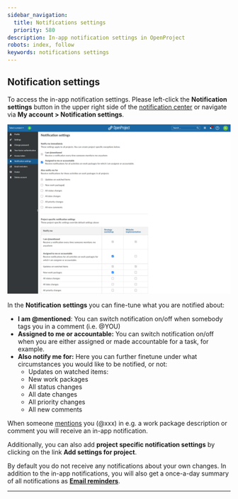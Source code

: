 ```yaml
---
sidebar_navigation:
  title: Notifications settings
  priority: 580
description: In-app notification settings in OpenProject
robots: index, follow
keywords: notifications settings
---
```

## Notification settings

To access the in-app notification settings. Please left-click the **Notification settings** button in the upper right side of the [notification center](../notifications) or navigate via **My account > Notification settings**.

![notification-settings](notification-settings.PNG)

In the **Notification settings** you can fine-tune what you are notified about:

- **I am @mentioned**: You can switch notification on/off  when somebody tags you in a comment (i.e. @YOU)
- **Assigned to me or accountable:** You can switch notification on/off when you are either assigned or made accountable for a task, for example.
- **Also notify me for:** Here you can further finetune under what circumstances you would like to be notified, or not:
  - Updates on watched items:
  - New work packages
  - All status changes
  - All date changes
  - All priority changes
  - All new comments

When someone [mentions](../../user-guide/work-packages/edit-work-package/#-notification-mention) you (@xxx) in e.g. a work package description or comment you will receive an in-app notification.

Additionally, you can also add **project specific notification settings** by clicking on the link **Add settings for project**.



By default you do not receive any notifications about your own changes. In addition to the in-app notifications, you will also get a once-a-day summary of all notifications as **[Email reminders](../../../getting-started/my-account#email-reminders)**. 

___



